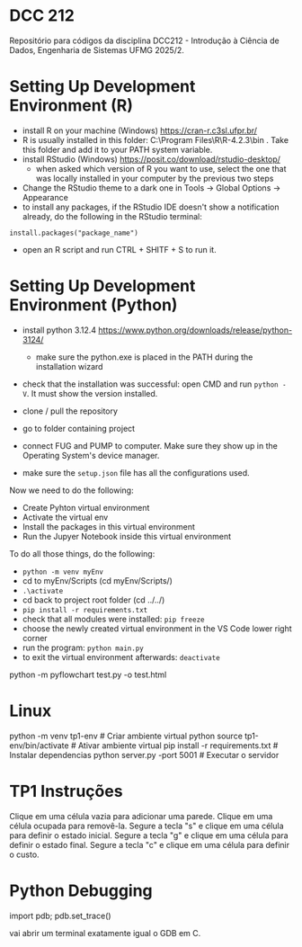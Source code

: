 # DCC 212

Repositório para códigos da disciplina DCC212 - Introdução à Ciência de Dados, Engenharia de Sistemas UFMG 2025/2.

# Setting Up Development Environment (R)

- install R on your machine (Windows) https://cran-r.c3sl.ufpr.br/
- R is usually installed in this folder: C:\Program Files\R\R-4.2.3\bin . Take this folder and add it to your PATH system variable.
- install RStudio (Windows) https://posit.co/download/rstudio-desktop/
    - when asked which version of R you want to use, select the one that was locally installed in your computer by the previous two steps
- Change the RStudio theme to a dark one in Tools -> Global Options -> Appearance
- to install any packages, if the RStudio IDE doesn't show a notification already, do the following in the RStudio terminal:

``` 
install.packages("package_name")
```

- open an R script and run CTRL + SHITF + S to run it. 


# Setting Up Development Environment (Python)

- install python 3.12.4 https://www.python.org/downloads/release/python-3124/
    - make sure the python.exe is placed in the PATH during the installation wizard

- check that the installation was successful: open CMD and run `python -V`. It must show the version installed.
- clone / pull the repository
- go to folder containing project
- connect FUG and PUMP to computer. Make sure they show up in the Operating System's device manager.
- make sure the `setup.json` file has all the configurations used.

Now we need to do the following:
 * Create Pyhton virtual environment
 * Activate the virtual env
 * Install the packages in this virtual environment
 * Run the Jupyer Notebook inside this virtual environment
 
To do all those things, do the following:
- `python -m venv myEnv`
- cd to myEnv/Scripts (cd myEnv/Scripts/)
- `.\activate`
- cd back to project root folder (cd ../../)
- `pip install -r requirements.txt`
- check that all modules were installed: `pip freeze`
- choose the newly created virtual environment in the VS Code lower right corner
- run the program: `python main.py`
- to exit the virtual environment afterwards: `deactivate`


python -m pyflowchart test.py -o test.html


# Linux

 python -m venv tp1-env # Criar ambiente virtual python
  source tp1-env/bin/activate # Ativar ambiente virtual 
  pip install -r requirements.txt # Instalar dependencias
  python server.py -port 5001 # Executar o servidor


# TP1 Instruções

Clique em uma célula vazia para adicionar uma parede.
Clique em uma célula ocupada para removê-la.
Segure a tecla "s" e clique em uma célula para definir o estado inicial.
Segure a tecla "g" e clique em uma célula para definir o estado final.
Segure a tecla "c" e clique em uma célula para definir o custo.

# Python Debugging

import pdb; 
pdb.set_trace()

vai abrir um terminal exatamente igual o GDB em C.
